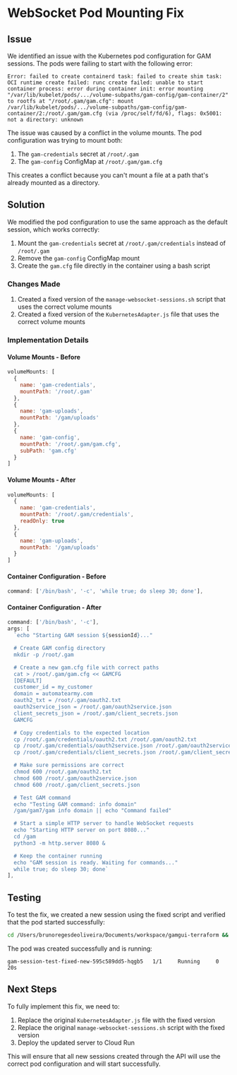 # WebSocket Pod Mounting Fix

## Issue

We identified an issue with the Kubernetes pod configuration for GAM sessions. The pods were failing to start with the following error:

```
Error: failed to create containerd task: failed to create shim task: OCI runtime create failed: runc create failed: unable to start container process: error during container init: error mounting "/var/lib/kubelet/pods/.../volume-subpaths/gam-config/gam-container/2" to rootfs at "/root/.gam/gam.cfg": mount /var/lib/kubelet/pods/.../volume-subpaths/gam-config/gam-container/2:/root/.gam/gam.cfg (via /proc/self/fd/6), flags: 0x5001: not a directory: unknown
```

The issue was caused by a conflict in the volume mounts. The pod configuration was trying to mount both:

1. The `gam-credentials` secret at `/root/.gam`
2. The `gam-config` ConfigMap at `/root/.gam/gam.cfg`

This creates a conflict because you can't mount a file at a path that's already mounted as a directory.

## Solution

We modified the pod configuration to use the same approach as the default session, which works correctly:

1. Mount the `gam-credentials` secret at `/root/.gam/credentials` instead of `/root/.gam`
2. Remove the `gam-config` ConfigMap mount
3. Create the `gam.cfg` file directly in the container using a bash script

### Changes Made

1. Created a fixed version of the `manage-websocket-sessions.sh` script that uses the correct volume mounts
2. Created a fixed version of the `KubernetesAdapter.js` file that uses the correct volume mounts

### Implementation Details

#### Volume Mounts - Before

```javascript
volumeMounts: [
  {
    name: 'gam-credentials',
    mountPath: '/root/.gam'
  },
  {
    name: 'gam-uploads',
    mountPath: '/gam/uploads'
  },
  {
    name: 'gam-config',
    mountPath: '/root/.gam/gam.cfg',
    subPath: 'gam.cfg'
  }
]
```

#### Volume Mounts - After

```javascript
volumeMounts: [
  {
    name: 'gam-credentials',
    mountPath: '/root/.gam/credentials',
    readOnly: true
  },
  {
    name: 'gam-uploads',
    mountPath: '/gam/uploads'
  }
]
```

#### Container Configuration - Before

```javascript
command: ['/bin/bash', '-c', 'while true; do sleep 30; done'],
```

#### Container Configuration - After

```javascript
command: ['/bin/bash', '-c'],
args: [
  `echo "Starting GAM session ${sessionId}..."

  # Create GAM config directory
  mkdir -p /root/.gam

  # Create a new gam.cfg file with correct paths
  cat > /root/.gam/gam.cfg << GAMCFG
  [DEFAULT]
  customer_id = my_customer
  domain = automatearmy.com
  oauth2_txt = /root/.gam/oauth2.txt
  oauth2service_json = /root/.gam/oauth2service.json
  client_secrets_json = /root/.gam/client_secrets.json
  GAMCFG

  # Copy credentials to the expected location
  cp /root/.gam/credentials/oauth2.txt /root/.gam/oauth2.txt
  cp /root/.gam/credentials/oauth2service.json /root/.gam/oauth2service.json
  cp /root/.gam/credentials/client_secrets.json /root/.gam/client_secrets.json

  # Make sure permissions are correct
  chmod 600 /root/.gam/oauth2.txt
  chmod 600 /root/.gam/oauth2service.json
  chmod 600 /root/.gam/client_secrets.json

  # Test GAM command
  echo "Testing GAM command: info domain"
  /gam/gam7/gam info domain || echo "Command failed"

  # Start a simple HTTP server to handle WebSocket requests
  echo "Starting HTTP server on port 8080..."
  cd /gam
  python3 -m http.server 8080 &

  # Keep the container running
  echo "GAM session is ready. Waiting for commands..."
  while true; do sleep 30; done`
],
```

## Testing

To test the fix, we created a new session using the fixed script and verified that the pod started successfully:

```bash
cd /Users/brunoregesdeoliveira/Documents/workspace/gamgui-terraform && ./scripts/manage-websocket-sessions-fixed.sh create test-fixed-new "info domain"
```

The pod was created successfully and is running:

```
gam-session-test-fixed-new-595c589dd5-hqgb5   1/1     Running     0          20s
```

## Next Steps

To fully implement this fix, we need to:

1. Replace the original `KubernetesAdapter.js` file with the fixed version
2. Replace the original `manage-websocket-sessions.sh` script with the fixed version
3. Deploy the updated server to Cloud Run

This will ensure that all new sessions created through the API will use the correct pod configuration and will start successfully.
